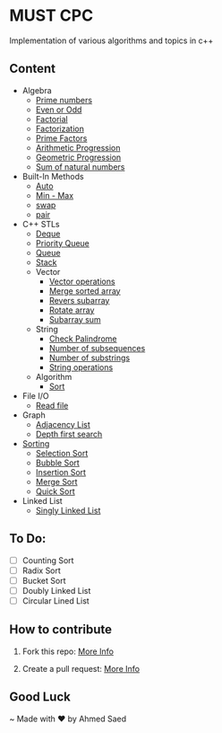 # MUST CPC

Implementation of various algorithms and topics in c++

## Content 

- Algebra
    - [Prime numbers](Algebra/check_prime.cpp)
    - [Even or Odd](Algebra/even_or_odd.cpp)
    - [Factorial](Algebra/factorial.cpp)
    - [Factorization](Algebra/factorization.cpp)
    - [Prime Factors](Algebra/prime_factors.cpp)
    - [Arithmetic Progression](Algebra/sum_of_arithmetic_progression.cpp)
    - [Geometric Progression](Algebra/sum_of_geometric_progression.cpp)
    - [Sum of natural numbers](Algebra/sum_of_natural_numbers.cpp)
- Built-In Methods
    - [Auto](Built-In%20Methods/auto.cpp)
    - [Min - Max](Built-In%20Methods/min-max.cpp)
    - [swap](Built-In%20Methods/swap.cpp)
    - [pair](Built-In%20Methods/pair.cpp)
- C++ STLs
    - [Deque](CPP%20STLs/deque/deque.cpp)
    - [Priority Queue](CPP%20STLs/priority%20queue/priority_queue.cpp)
    - [Queue](CPP%20STLs/queue/queue.cpp)
    - [Stack](CPP%20STLs/stack/stack.cpp)
    - Vector
        - [Vector operations](CPP%20STLs/vector/vector.cpp)
        - [Merge sorted array](CPP%20STLs/vector/merge_sorted_arrays.cpp)
        - [Revers subarray](CPP%20STLs/vector/reverse_subarray.cpp)
        - [Rotate array](CPP%20STLs/vector/rotate_array.cpp)
        - [Subarray sum](CPP%20STLs/vector/subarray_sum.cpp)
    - String
        - [Check Palindrome](CPP%20STLs/String/check_palindrome.cpp)
        - [Number of subsequences](CPP%20STLs/String/number_of_subsequences.cpp)
        - [Number of substrings](CPP%20STLs/String/number_of_substrings.cpp)
        - [String operations](CPP%20STLs/String/string_operations.cpp)
    - Algorithm
        - [Sort](CPP%20STLs/Algorithms/sorting.cpp)
- File I/O
    - [Read file](File%20IO/file_input.cpp)
- Graph
    - [Adjacency List](Graph/adjacency_List.cpp)
    - [Depth first search](Graph/dfs.cpp)
- [Sorting](Sorting/Readme.md)
    - [Selection Sort](Sorting/selection_sort.cpp)
    - [Bubble Sort](Sorting/bubble_sort.cpp)
    - [Insertion Sort](Sorting/insertion_sort.cpp)
    - [Merge Sort](Sorting/merge_sort.cpp)
    - [Quick Sort](Sorting/quick_sort.cpp)
- Linked List
    - [Singly Linked List](Linked%20List/singly_linked_list.cpp)

## To Do:
- [ ] Counting Sort
- [ ] Radix Sort
- [ ] Bucket Sort
- [ ] Doubly Linked List
- [ ] Circular Lined List 

## How to contribute
1. Fork this repo: [More Info](https://docs.github.com/en/get-started/quickstart/fork-a-repo)

1. Create a pull request: [More Info](https://docs.github.com/en/pull-requests/collaborating-with-pull-requests/proposing-changes-to-your-work-with-pull-requests/about-pull-requests)

## Good Luck
~ Made with ❤️ by Ahmed Saed
